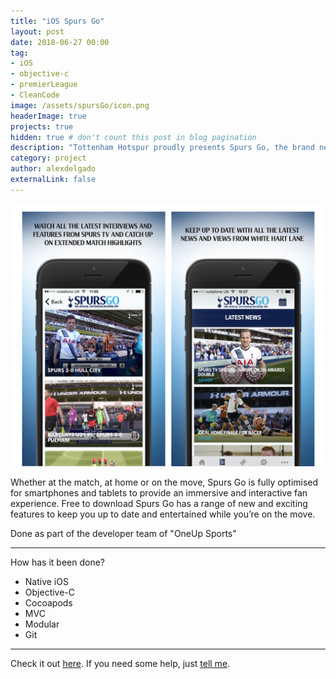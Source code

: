 ```yaml
---
title: "iOS Spurs Go"
layout: post
date: 2018-06-27 00:00
tag: 
- iOS
- objective-c
- premierLeague
- CleanCode
image: /assets/spursGo/icon.png
headerImage: true
projects: true
hidden: true # don't count this post in blog pagination
description: "Tottenham Hotspur proudly presents Spurs Go, the brand new official Tottenham Hotspur app for fans worldwide"
category: project
author: alexdelgado
externalLink: false
---
```


![Screenshot](/assets/spursGo/webviewSpurs.png)

Whether at the match, at home or on the move, Spurs Go is fully optimised for smartphones and tablets to provide an immersive and interactive fan experience. Free to download Spurs Go has a range of new and exciting features to keep you up to date and entertained while you’re on the move. 


Done as part of the developer team of "OneUp Sports"

---

How has it been done?

- Native iOS
- Objective-C
- Cocoapods
- MVC
- Modular
- Git

---

Check it out [here](https://itunes.apple.com/es/app/spurs-go/id490601171?l=en&mt=8).
If you need some help, just [tell me](mailto:alejandrodelgadodiaz88@gmail.com).
